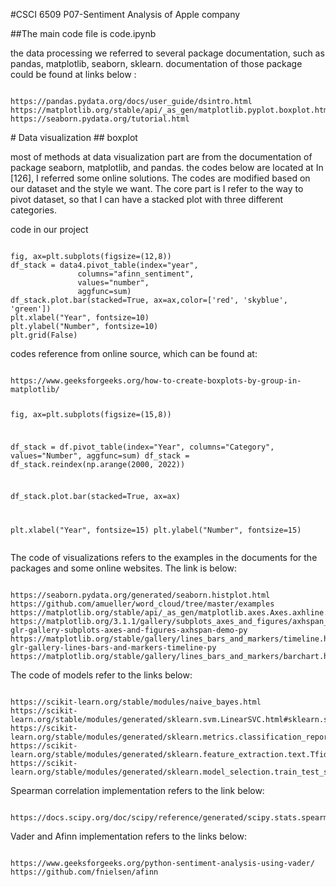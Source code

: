 #CSCI 6509 P07-Sentiment Analysis of Apple company

##The main code file is code.ipynb
<p> the data processing we referred to several package documentation, such as pandas, matplotlib, seaborn, sklearn.
     documentation of those package could be found at links below : </p>
<pre><code>
https://pandas.pydata.org/docs/user_guide/dsintro.html
https://matplotlib.org/stable/api/_as_gen/matplotlib.pyplot.boxplot.html
https://seaborn.pydata.org/tutorial.html
</code></pre>
# Data visualization 
## boxplot
<p> most of methods at data visualization part are from the documentation of package seaborn, matplotlib, and pandas. the codes below are located at In [126], I referred some online solutions. The codes are modified based on our dataset and the style we want. The core part is I refer to the way to pivot dataset, so that I can have a stacked plot with three different categories. </p>
<p>code in our project</p>
<pre><code>
fig, ax=plt.subplots(figsize=(12,8))
df_stack = data4.pivot_table(index="year",
               columns="afinn_sentiment", 
               values="number",
               aggfunc=sum)
df_stack.plot.bar(stacked=True, ax=ax,color=['red', 'skyblue', 'green'])
plt.xlabel("Year", fontsize=10)
plt.ylabel("Number", fontsize=10)
plt.grid(False)
</code></pre>

<p>codes reference from online source, which can be found at:</p> 
<pre><code>
https://www.geeksforgeeks.org/how-to-create-boxplots-by-group-in-matplotlib/

fig, ax=plt.subplots(figsize=(15,8))

df_stack = df.pivot_table(index="Year",
               columns="Category", 
               values="Number",
               aggfunc=sum)
df_stack = df_stack.reindex(np.arange(2000, 2022))

df_stack.plot.bar(stacked=True, ax=ax)

plt.xlabel("Year", fontsize=15)
plt.ylabel("Number", fontsize=15)
</code></pre>

<p> The code of visualizations refers to the examples in the documents for the packages and some online websites. The link is below: </p>
<pre><code>
https://seaborn.pydata.org/generated/seaborn.histplot.html
https://github.com/amueller/word_cloud/tree/master/examples
https://matplotlib.org/stable/api/_as_gen/matplotlib.axes.Axes.axhline.html
https://matplotlib.org/3.1.1/gallery/subplots_axes_and_figures/axhspan_demo.html#sphx-glr-gallery-subplots-axes-and-figures-axhspan-demo-py
https://matplotlib.org/stable/gallery/lines_bars_and_markers/timeline.html#sphx-glr-gallery-lines-bars-and-markers-timeline-py
https://matplotlib.org/stable/gallery/lines_bars_and_markers/barchart.html
</code></pre>

<p> The code of models refer to the links below: </p>
<pre><code>
https://scikit-learn.org/stable/modules/naive_bayes.html
https://scikit-learn.org/stable/modules/generated/sklearn.svm.LinearSVC.html#sklearn.svm.LinearSVC
https://scikit-learn.org/stable/modules/generated/sklearn.metrics.classification_report.html
https://scikit-learn.org/stable/modules/generated/sklearn.feature_extraction.text.TfidfVectorizer.html
https://scikit-learn.org/stable/modules/generated/sklearn.model_selection.train_test_split.html
</code></pre>

<p> Spearman correlation implementation refers to the link below: </p>
<pre><code>
https://docs.scipy.org/doc/scipy/reference/generated/scipy.stats.spearmanr.html
</code></pre>

<p> Vader and Afinn implementation refers to the links below: </p>
<pre><code>
https://www.geeksforgeeks.org/python-sentiment-analysis-using-vader/
https://github.com/fnielsen/afinn
</code></pre>




